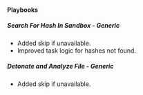 #### Playbooks
##### Search For Hash In Sandbox - Generic
- Added skip if unavailable.
- Improved task logic for hashes not found.
##### Detonate and Analyze File - Generic
- Added skip if unavailable.
